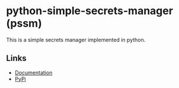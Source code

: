 # python-simple-secrets-manager (pssm)

This is a simple secrets manager implemented in python.

## Links

- [Documentation](https://www.harttraveller/pssm)
- [PyPi](https://pypi.org/project/python-simple-secrets-manager/)

